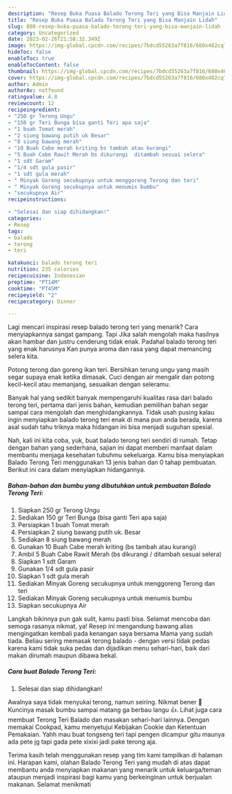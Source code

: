 ```yaml
---
description: "Resep Buka Puasa Balado Terong Teri yang Bisa Manjain Lidah"
title: "Resep Buka Puasa Balado Terong Teri yang Bisa Manjain Lidah"
slug: 888-resep-buka-puasa-balado-terong-teri-yang-bisa-manjain-lidah
category: Uncategorized
date: 2023-02-26T21:58:32.349Z
image: https://img-global.cpcdn.com/recipes/7bdcd55263a7f816/680x482cq70/balado-terong-teri-foto-resep-utama.jpg
hideToc: false
enableToc: true
enableTocContent: false
thumbnail: https://img-global.cpcdn.com/recipes/7bdcd55263a7f816/680x482cq70/balado-terong-teri-foto-resep-utama.jpg
cover: https://img-global.cpcdn.com/recipes/7bdcd55263a7f816/680x482cq70/balado-terong-teri-foto-resep-utama.jpg
author: Admin
authorAv: notfound
ratingvalue: 4.8
reviewcount: 12
recipeingredient:
- "250 gr Terong Ungu"
- "150 gr Teri Bunga bisa ganti Teri apa saja"
- "1 buah Tomat merah"
- "2 siung bawang putih uk Besar"
- "8 siung bawang merah"
- "10 Buah Cabe merah kriting bs tambah atau kurangi"
- "5 Buah Cabe Rawit Merah bs dikurangi  ditambah sesuai selera"
- "1 sdt Garam"
- "1/4 sdt gula pasir"
- "1 sdt gula merah"
- " Minyak Goreng secukupnya untuk menggoreng Terong dan teri"
- " Minyak Goreng secukupnya untuk menumis bumbu"
- "secukupnya Air"
recipeinstructions:

- "Selesai dan siap dihidangkan!"
categories:
- Resep
tags:
- balado
- terong
- teri

katakunci: balado terong teri 
nutrition: 235 calories
recipecuisine: Indonesian
preptime: "PT14M"
cooktime: "PT45M"
recipeyield: "2"
recipecategory: Dinner

---
```



Lagi mencari inspirasi resep balado terong teri yang menarik? Cara menyiapkannya sangat gampang. Tapi Jika salah mengolah maka hasilnya akan hambar dan justru cenderung tidak enak. Padahal balado terong teri yang enak harusnya Kan punya aroma dan rasa yang dapat memancing selera kita.


Potong terong dan goreng ikan teri. Bersihkan terung ungu yang masih segar supaya enak ketika dimasak. Cuci dengan air mengalir dan potong kecil-kecil atau memanjang, sesuaikan dengan seleramu.

Banyak hal yang sedikit banyak mempengaruhi kualitas rasa dari balado terong teri, pertama dari jenis bahan, kemudian pemilihan bahan segar sampai cara mengolah dan menghidangkannya. Tidak usah pusing kalau ingin menyiapkan balado terong teri enak di mana pun anda berada, karena asal sudah tahu triknya maka hidangan ini bisa menjadi suguhan spesial.


Nah, kali ini kita coba, yuk, buat balado terong teri sendiri di rumah. Tetap dengan bahan yang sederhana, sajian ini dapat memberi manfaat dalam membantu menjaga kesehatan tubuhmu sekeluarga. Kamu bisa menyiapkan Balado Terong Teri menggunakan 13 jenis bahan dan 0 tahap pembuatan. Berikut ini cara dalam menyiapkan hidangannya.

<!--inarticleads1-->

##### Bahan-bahan dan bumbu yang dibutuhkan untuk pembuatan Balado Terong Teri:

1. Siapkan 250 gr Terong Ungu
1. Sediakan 150 gr Teri Bunga (bisa ganti Teri apa saja)
1. Persiapkan 1 buah Tomat merah
1. Persiapkan 2 siung bawang putih uk. Besar
1. Sediakan 8 siung bawang merah
1. Gunakan 10 Buah Cabe merah kriting (bs tambah atau kurangi)
1. Ambil 5 Buah Cabe Rawit Merah (bs dikurangi / ditambah sesuai selera)
1. Siapkan 1 sdt Garam
1. Gunakan 1/4 sdt gula pasir
1. Siapkan 1 sdt gula merah
1. Sediakan  Minyak Goreng secukupnya untuk menggoreng Terong dan teri
1. Sediakan  Minyak Goreng secukupnya untuk menumis bumbu
1. Siapkan secukupnya Air


Langkah bikinnya pun gak sulit, kamu pasti bisa. Selamat mencoba dan semoga rasanya nikmat, ya! Resep ini mengandung bawang.alias mengingatkan kembali pada kenangan saya bersama Mama yang sudah tiada. Beliau sering memasak terong balado - dengan versi tidak pedas karena kami tidak suka pedas dan dijadikan menu sehari-hari, baik dari makan dirumah maupun dibawa bekal. 

<!--inarticleads2-->

##### Cara buat Balado Terong Teri:


1. Selesai dan siap dihidangkan!

Awalnya saya tidak menyukai terong, namun seiring. Nikmat bener 🤤 Kuncinya masak bumbu sampai matang ga berbau langu 👍. Lihat juga cara membuat Terong Teri Balado dan masakan sehari-hari lainnya. Dengan memakai Cookpad, kamu menyetujui Kebijakan Cookie dan Ketentuan Pemakaian. Yahh mau buat tongseng teri tapi pengen dicampur gitu maunya ada pete jg tapi gada pete xixixi jadi pake terong aja. 

Terima kasih telah menggunakan resep yang tim kami tampilkan di halaman ini. Harapan kami, olahan Balado Terong Teri yang mudah di atas dapat membantu anda menyiapkan makanan yang menarik untuk keluarga/teman ataupun menjadi inspirasi bagi kamu yang berkeinginan untuk berjualan makanan. Selamat menikmati
